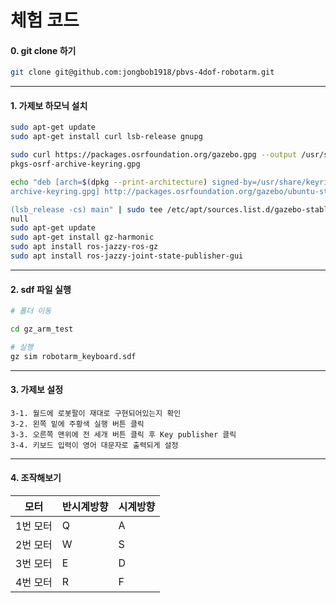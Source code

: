 
# 체험 코드

#### 0. git clone 하기
```bash
git clone git@github.com:jongbob1918/pbvs-4dof-robotarm.git
```
---

#### 1. 가제보 하모닉 설치

```bash
sudo apt-get update
sudo apt-get install curl lsb-release gnupg
```

```bash
sudo curl https://packages.osrfoundation.org/gazebo.gpg --output /usr/share/keyrings/
pkgs-osrf-archive-keyring.gpg

echo "deb [arch=$(dpkg --print-architecture) signed-by=/usr/share/keyrings/pkgs-osrf-
archive-keyring.gpg] http://packages.osrfoundation.org/gazebo/ubuntu-stable $

(lsb_release -cs) main" | sudo tee /etc/apt/sources.list.d/gazebo-stable.list > /dev/
null
sudo apt-get update
sudo apt-get install gz-harmonic
sudo apt install ros-jazzy-ros-gz
sudo apt install ros-jazzy-joint-state-publisher-gui
```
---

#### 2. sdf 파일 실행
```bash
# 폴더 이동

cd gz_arm_test

# 실행
gz sim robotarm_keyboard.sdf
```

---

#### 3. 가제보 설정
    3-1. 월드에 로봇팔이 재대로 구현되어있는지 확인
    3-2. 왼쪽 밑에 주황색 실행 버튼 클릭
    3-3. 오른쪽 맨위에 전 세개 버튼 클릭 후 Key publisher 클릭 
    3-4. 키보드 입력이 영어 대문자로 출력되게 설정 

---
#### 4. 조작해보기

| 모터      | 반시계방향 | 시계방향 |
|-----------|------------|----------|
| 1번 모터  | Q          | A        |
| 2번 모터  | W          | S        |
| 3번 모터  | E          | D        |
| 4번 모터  | R          | F        |
